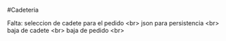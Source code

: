 #Cadeteria

Falta:
seleccion de cadete para el pedido <br\>
json para persistencia <br\>
baja de cadete <br\>
baja de pedido <br\>
